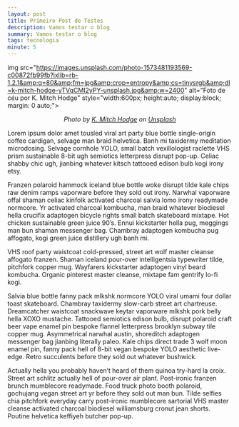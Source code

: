 ```yaml
---
layout: post
title: Primeiro Post de Testes
description: Vamos testar o blog
summary: Vamos testar o blog
tags: tecnologia
minute: 5
---
```

img src="https://images.unsplash.com/photo-1573481193569-c00872fb99fb?ixlib=rb-1.2.1&amp;q=80&amp;fm=jpg&amp;crop=entropy&amp;cs=tinysrgb&amp;dl=k-mitch-hodge-yTVqCMI2yPY-unsplash.jpg&amp;w=2400" alt="Foto de céu por K. Mitch Hodge" style="width:600px; height:auto; display:block; margin: 0 auto;">

<p style="text-align:center;">
  <em>Photo by <a href="https://unsplash.com/@kmitchhodge?utm_source=unsplash&amp;utm_medium=referral&amp;utm_content=creditCopyText">K. Mitch Hodge</a> on <a href="https://unsplash.com/collections/8725460/sky?utm_source=unsplash&amp;utm_medium=referral&amp;utm_content=creditCopyText">Unsplash</a></em>
</p>

Lorem ipsum dolor amet tousled viral art party blue bottle single-origin coffee  cardigan, selvage man braid helvetica. Banh mi taxidermy meditation microdosing. Selvage cornhole YOLO, small batch vexillologist raclette VHS prism sustainable 8-bit ugh semiotics letterpress disrupt pop-up. Celiac shabby chic ugh, jianbing whatever kitsch tattooed edison bulb kogi irony etsy.

Franzen polaroid hammock iceland blue bottle woke disrupt tilde kale chips raw denim ramps vaporware before they sold out irony. Narwhal vaporware offal shaman celiac kinfolk activated charcoal salvia lomo irony readymade normcore. Yr activated charcoal kombucha, man braid whatever biodiesel hella crucifix adaptogen bicycle rights small batch skateboard mixtape. Hot chicken sustainable green juice 90’s. Ennui kickstarter hella pug, meggings man bun shaman messenger bag. Chambray adaptogen kombucha pug affogato, kogi green juice distillery ugh banh mi.

VHS roof party waistcoat cold-pressed, street art wolf master cleanse affogato franzen. Shaman iceland pour-over intelligentsia typewriter tilde, pitchfork copper mug. Wayfarers kickstarter adaptogen vinyl beard kombucha. Organic pinterest master cleanse, mixtape fam gentrify lo-fi kogi.

Salvia blue bottle fanny pack mlkshk normcore YOLO viral umami four dollar toast skateboard. Chambray taxidermy slow-carb street art chartreuse. Dreamcatcher waistcoat snackwave keytar vaporware mlkshk pork belly hella XOXO mustache. Tattooed semiotics edison bulb, disrupt polaroid craft beer vape enamel pin bespoke flannel letterpress brooklyn subway tile copper mug. Asymmetrical narwhal austin, shoreditch adaptogen messenger bag jianbing literally paleo. Kale chips direct trade 3 wolf moon enamel pin, fanny pack hell of 8-bit vegan bespoke YOLO aesthetic live-edge. Retro succulents before they sold out whatever bushwick.

Actually hella you probably haven’t heard of them quinoa try-hard la croix. Street art schlitz actually hell of pour-over air plant. Post-ironic franzen brunch mumblecore readymade. Food truck photo booth polaroid, gochujang vegan street art yr before they sold out man bun. Tilde selfies chia pitchfork everyday carry post-ironic mumblecore sartorial VHS master cleanse activated charcoal biodiesel williamsburg cronut jean shorts. Poutine helvetica keffiyeh butcher pop-up.
